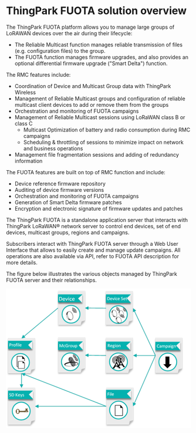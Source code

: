# ThingPark FUOTA solution overview

The ThingPark FUOTA platform allows you to manage large groups of
LoRAWAN devices over the air during their lifecycle:

-   The Reliable Multicast function manages reliable transmission of
    files (e.g. configuration files) to the group.
-   The FUOTA function manages firmware upgrades, and also provides an
    optional differential firmware upgrade ("Smart Delta") function.

The RMC features include:

-   Coordination of Device and Multicast Group data with ThingPark
    Wireless
-   Management of Reliable Multicast groups and configuration of
    reliable multicast client devices to add or remove them from the
    groups
-   Orchestration and monitoring of FUOTA campaigns
-   Management of Reliable Multicast sessions using LoRaWAN class B or
    class C
    -   Multicast Optimization of battery and radio consumption during
        RMC campaigns
    -   Scheduling & throttling of sessions to minimize impact on
        network and business operations
-   Management file fragmentation sessions and adding of redundancy
    information

The FUOTA features are built on top of RMC function and include:

- Device reference firmware repository
- Auditing of device firmware versions
- Orchestration and monitoring of FUOTA campaigns
- Generation of Smart Delta firmware patches
- Encryption and electronic signature of firmware updates and patches

The ThingPark FUOTA is a standalone application server that interacts with
ThingPark LoRaWAN® network server to control end devices, set of end
devices, multicast groups, regions and campaigns.

Subscribers interact with ThingPark FUOTA server through a Web User
Interface that allows to easily create and manage update campaigns. All
operations are also available via API, refer to FUOTA API description for more details.

The figure below illustrates the various objects managed by ThingPark
FUOTA server and their relationships.

![](./images/image006.png)
